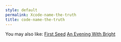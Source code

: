 ```yaml
---
style: default
permalink: Xcode-name-the-truth
title: code-name-the-truth
---
```

You may also like:
[First Seed](http://scp-wiki.net/first-seed)
[An Evening With Bright](http://scp-wiki.net/an-evening-with-bright)